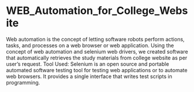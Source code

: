 # WEB_Automation_for_College_Website
Web automation is the concept of letting software robots perform actions, tasks, and processes on a
web browser or web application. Using the concept of web automation and selenium web drivers, we
created software that automatically retrieves the study materials from college website as per user’s
request.
Tool Used: Selenium is an open source and portable automated software testing tool for testing web
applications or to automate web browsers. It provides a single interface that writes test scripts in
programming.
